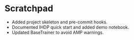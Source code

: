# Scratchpad

- Added project skeleton and pre-commit hooks.
- Documented IHDP quick start and added demo notebook.
- Updated BaseTrainer to avoid AMP warnings.

